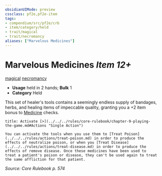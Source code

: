 ```yaml
---
obsidianUIMode: preview
cssclass: pf2e,pf2e-item
tags:
- compendium/src/pf2e/crb
- item/category/held
- trait/magical
- trait/necromancy
aliases: ["Marvelous Medicines"]
---
```

# Marvelous Medicines *Item 12+*  
[magical](../../../rules/traits/magical.md)  [necromancy](../../../rules/traits/necromancy.md)  

- **Usage** held in 2 hands; **Bulk** 1
- **Category** Held

This set of healer's tools contains a seemingly endless supply of bandages, herbs, and healing items of impeccable quality, granting you a +2 item bonus to [Medicine](../../skills.md#Medicine) checks.

```ad-embed-ability
title: Activate [>](../../../rules/core-rulebook/chapter-9-playing-the-game.md#Actions "Single Action")

You can activate the tools when you use them to [Treat Poison](../../../rules/actions/treat-poison.md) in order to produce the effects of neutralize poison, or when you [Treat Disease](../../../rules/actions/treat-disease.md) in order to produce the effects of remove disease. Once these medicines have been used to treat a patient's poison or disease, they can't be used again to treat the same affliction for that patient.
```

*Source: Core Rulebook p. 574*
